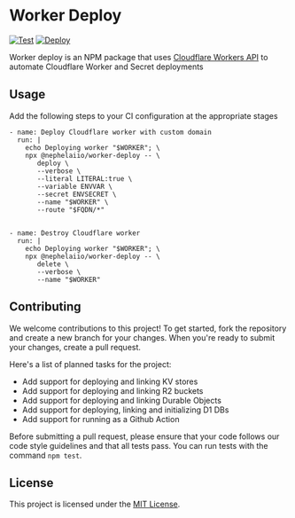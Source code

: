 # Worker Deploy

[![Test](https://github.com/nephelaiio/node-worker-deploy/actions/workflows/test.yml/badge.svg)](https://github.com/nephelaiio/node-worker-github-actions/actions/workflows/test.yml)
[![Deploy](https://github.com/nephelaiio/node-worker-deploy/actions/workflows/publish.yml/badge.svg)](https://github.com/nephelaiio/node-worker-github-actions/actions/workflows/main.yml)

Worker deploy is an NPM package that uses
[Cloudflare Workers API](https://developers.cloudflare.com/workers) to automate
Cloudflare Worker and Secret deployments

## Usage

Add the following steps to your CI configuration at the appropriate stages

```
- name: Deploy Cloudflare worker with custom domain
  run: |
    echo Deploying worker "$WORKER"; \
    npx @nephelaiio/worker-deploy -- \
       deploy \
       --verbose \
       --literal LITERAL:true \
       --variable ENVVAR \
       --secret ENVSECRET \
       --name "$WORKER" \
       --route "$FQDN/*"
```

```

- name: Destroy Cloudflare worker
  run: |
    echo Deploying worker "$WORKER"; \
    npx @nephelaiio/worker-deploy -- \
       delete \
       --verbose \
       --name "$WORKER"
```

## Contributing

We welcome contributions to this project! To get started, fork the repository
and create a new branch for your changes. When you're ready to submit your
changes, create a pull request.

Here's a list of planned tasks for the project:

- Add support for deploying and linking KV stores
- Add support for deploying and linking R2 buckets
- Add support for deploying and linking Durable Objects
- Add support for deploying, linking and initializing D1 DBs
- Add support for running as a Github Action

Before submitting a pull request, please ensure that your code follows our code
style guidelines and that all tests pass. You can run tests with the command
`npm test`.

## License

This project is licensed under the
[MIT License](https://opensource.org/licenses/MIT).
